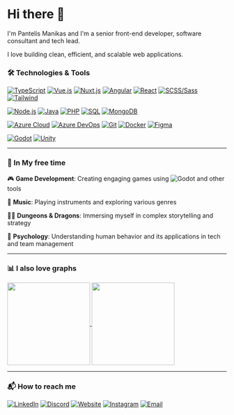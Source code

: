 # Hi there 👋

I'm Pantelis Manikas and I'm a senior front-end developer, software consultant and tech lead. 

I love building clean, efficient, and scalable web applications.

### 🛠 Technologies & Tools

[![TypeScript](https://img.shields.io/badge/TypeScript-3178c6?logo=typescript&logoColor=white&style=for-the-badge&link=)]()
[![Vue.js](https://img.shields.io/badge/Vue.js-42b883?logo=vue.js&logoColor=white&style=for-the-badge)]()
[![Nuxt.js](https://img.shields.io/badge/Nuxt.js-00dc82?logo=nuxt.js&logoColor=white&style=for-the-badge)]()
[![Angular](https://img.shields.io/badge/Angular-f11653?logo=angular&logoColor=white&style=for-the-badge)]()
[![React](https://img.shields.io/badge/React-58c4dc?logo=react&logoColor=white&style=for-the-badge)]()
[![SCSS/Sass](https://img.shields.io/badge/SCSS/SASS-9e5680?logo=sass&logoColor=white&style=for-the-badge)]()
[![Tailwind](https://img.shields.io/badge/Tailwind-0ea5e9?logo=tailwindcss&logoColor=white&style=for-the-badge)]()

[![Node.js](https://img.shields.io/badge/Node.js-417e38?logo=node.js&logoColor=white&style=for-the-badge)]()
[![Java](https://img.shields.io/badge/Java-F8981D?logo=java&logoColor=white&style=for-the-badge)]()
[![PHP](https://img.shields.io/badge/PHP-4f5b93?logo=php&logoColor=white&style=for-the-badge)]()
[![SQL](https://img.shields.io/badge/SQL-2b5d80?logo=sqlite&logoColor=white&style=for-the-badge)]()
[![MongoDB](https://img.shields.io/badge/MongoDB-001E2B?logo=mongodb&logoColor=white&style=for-the-badge)]()

[![Azure Cloud](https://img.shields.io/badge/Azure_Cloud-0078d4?logo=azure-cloud&logoColor=white&style=for-the-badge)]()
[![Azure DevOps](https://img.shields.io/badge/Azure_DevOps-0078d4?logo=azure-devops&logoColor=white&style=for-the-badge)]()
[![Git](https://img.shields.io/badge/Git-f14e32?logo=git&logoColor=white&style=for-the-badge)]()
[![Docker](https://img.shields.io/badge/Docker-1D63ED?logo=docker&logoColor=white&style=for-the-badge)]()
[![Figma](https://img.shields.io/badge/Figma-f24e1e?logo=figma&logoColor=white&style=for-the-badge)]()

[![Godot](https://img.shields.io/badge/Godot-4d9fdc?logo=godotengine&logoColor=white&style=for-the-badge)]()
[![Unity](https://img.shields.io/badge/Unity-222c37?logo=unity&logoColor=white&style=for-the-badge)]()

---

### 🎵 In My free time

🎮 **Game Development**: Creating engaging games using ![Godot](https://img.shields.io/badge/Godot-4d9fdc?logo=godot&logoColor=white&style=inline) and other tools

🎸 **Music**: Playing instruments and exploring various genres

🧙‍♂️ **Dungeons & Dragons**: Immersing myself in complex storytelling and strategy

🧠 **Psychology**: Understanding human behavior and its applications in tech and team management

---

### 📊 I also love graphs

<a href="https://github.com/pmanikas">
<img height="190" align="center" src='https://github-readme-streak-stats.herokuapp.com/?user=pmanikas&theme=synthwave&hide_border=true' />
<img height="190" align="center" src='https://github-readme-stats.vercel.app/api/top-langs/?username=pmanikas&theme=vue-dark&show_icons=true&hide_border=true&layout=compact' />
</a>
   
---

### 📬 How to reach me
[![LinkedIn](https://img.shields.io/badge/LINKEDIN-blue?style=for-the-badge&logo=linkedin&logoColor=white)](https://www.linkedin.com/in/pmanikas)
[![Discord](https://img.shields.io/badge/DISCORD-5865f2?style=for-the-badge&logo=discord&logoColor=white)](https://www.discord.com)
[![Website](https://img.shields.io/badge/WEBSITE-blue?style=for-the-badge&logo=google-chrome&logoColor=white)](https://pantelismanikas.com)
[![Instagram](https://img.shields.io/badge/INSTAGRAM-E4405F?style=for-the-badge&logo=instagram&logoColor=white)](https://instagram.com/pmanikas)
[![Email](https://img.shields.io/badge/EMAIL-D14836?style=for-the-badge&logo=gmail&logoColor=white)](mailto:pmanikas.social@gmail.com)
